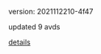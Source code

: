 version: 2021112210-4f47

updated 9 avds

[details](https://github.com/0x74f917491bfa7ebfa379/ali_avd_db/blob/master/change_log/2021/11/22/10/4f47.txt)